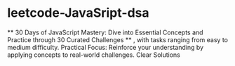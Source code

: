 # leetcode-JavaSript-dsa
** 30 Days of JavaScript Mastery: Dive into Essential Concepts and Practice through 30 Curated Challenges ** , with tasks ranging from easy to medium difficulty. Practical Focus: Reinforce your understanding by applying concepts to real-world challenges. Clear Solutions
